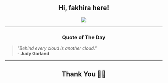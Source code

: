 <h2 align="center"> Hi, fakhira here!</h2>

<p align="center">
<a href="https://github.com/fakhiralkda" alt="github streak"><img src="https://dvst-streak.herokuapp.com/?user=fakhiralkda&theme=tokyonight&fire=DD472C"></a>
</p>

<hr>
<h3 align="center">Quote of The Day</h3>
<p align="center">
<blockquote>
<i>"Behind every cloud is another cloud."</i>
<br>
<b>- Judy Garland</b>
</blockquote>
</p>


<hr>
<h2 align="center">Thank You 🙏🏼</h2>
